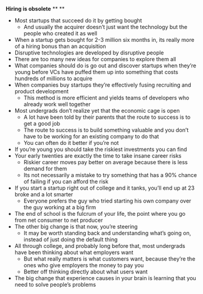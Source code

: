 **Hiring is obsolete**
**
**
- Most startups that succeed do it by getting bought
	- And usually the acquirer doesn’t just want the technology but the people who created it as well
- When a startup gets bought for 2-3 million six months in, its really more of a hiring bonus than an acquisition
- Disruptive technologies are developed by disruptive people
- There are too many new ideas for companies to explore them all
- What companies should do is go out and discover startups when they’re young before VCs have puffed them up into something that costs hundreds of millions to acquire
- When companies buy startups they’re effectively fusing recruiting and product development
	- This method is more efficient and yields teams of developers who already work well together
- Most undergrads don’t realize yet that the economic cage is open
	- A lot have been told by their parents that the route to success is to get a good job
	- The route to success is to build something valuable and you don’t have to be working for an existing company to do that
	- You can often do it better if you’re not
- If you’re young you should take the riskiest investments you can find
- Your early twenties are exactly the time to take insane career risks
	- Riskier career moves pay better on average because there is less demand for them
	- Its not necessarily a mistake to try something that has a 90% chance of failing if you can afford the risk
- If you start a startup right out of college and it tanks, you’ll end up at 23 broke and a lot smarter
	- Everyone prefers the guy who tried starting his own company over the guy working at a big firm
- The end of school is the fulcrum of your life, the point where you go from net consumer to net producer
- The other big change is that now, you’re steering
	- It may be worth standing back and understanding what’s going on, instead of just doing the default thing
- All through college, and probably long before that, most undergrads have been thinking about what employers want
	- But what really matters is what customers want, because they’re the ones who give employers the money to pay you
	- Better off thinking directly about what users want
- The big change that experience causes in your brain is learning that you need to solve people’s problems


